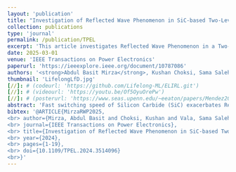 ```yaml
---
layout: 'publication'
title: "Investigation of Reflected Wave Phenomenon in SiC-based Two-Level Split-Phase Inverter-Fed Motor Drives"
collection: publications
type: 'journal'
permalink: /publication/TPEL
excerpt: 'This article investigates Reflected Wave Phenomenon in a Two-Level Split-Phase (2L-SP) cable-connected motor drive, similar to the conventional 2L motor driver with output reactor.'
date: 2025-03-01
venue: 'IEEE Transactions on Power Electronics'
paperurl: 'https://ieeexplore.ieee.org/document/10787086'
authors: '<strong>Abdul Basit Mirza</strong>, Kushan Choksi, Sama Salehi Vala, Ali Anwar and <a href="https://www.stonybrook.edu/commcms/electrical/people/-core_faculty/luo_fang">Fang Luo</a>'
thumbnail: 'LifelongLfD.jpg'
[//]: # (codeurl: 'https://github.com/Lifelong-ML/ELIRL.git')
[//]: # (videourl: 'https://youtu.be/Of5OyuOrePw')
[//]: # (posterurl: 'https://www.seas.upenn.edu/~eeaton/papers/Mendez2018Lifelong-poster.pdf')
abstract: 'Fast switching speed of Silicon Carbide (SiC) exacerbates Reflected Wave Phenomenon (RWP) in two-level (2L) Voltage Source Inverter (VSI)-based motor drives, causing motor side overvoltage and drive side overcurrent. The 2L split-phase (2L-SP) topology shows prospects of alleviating RWP due to its lower output dv/dt facilitated by split-inductors which also serve as an output reactor. This article explores RWP in a 2L-SP-based motor drive and compares it with the 2L with an output reactor, denoted as 2L-LF. For the study, a 2L, 2L-LF and 2L-SP configurable 18 kVA SiC-based prototype is developed and interfaced to an emulated motor load through a bundled shielded cable. At first, simplified lumped Differential Mode (DM) equivalent circuits are derived for modeling RWP transients in 2L-LF and 2L-SP drives. Subsequently, RWP is investigated through Double Pulse Tests (DPT) for various cable lengths, reactor (2L-LF), and split inductor (2L-SP) values. Results show that 2L-SP exhibits lower RWP for longer cables, achieving up to 68 % and 73 % reduction in overvoltage and overcurrent amplitudes for an 8 m cable. An anomalous rising overvoltage pattern for short cables is observed for both drive configurations and analyzed using proposed DM equivalent circuits. Further, from a switching performance standpoint, split-inductors in 2L-SP decouple load and complementary cell	&#39;s parasitics from the device during switching, achieving 17 % lower switching loss than 2L-LF. Following the DPTs, continuous three-phase tests are performed for 8 m cable for both drive configurations. The 2L-SP drive achieves up to 60 % and 74 % reduction in overvoltage and overcurrent amplitudes than 2L-LF. Overall, 2L-SP outperforms 2L-LF in mitigating RWP in SiC-based 2L VSI motor drives.'
bibtex: '@ARTICLE{MirzaRWP2025,
<br> author={Mirza, Abdul Basit and Choksi, Kushan and Vala, Sama Salehi and Anwar, Ali and Luo, Fang},
<br> journal={IEEE Transactions on Power Electronics}, 
<br> title={Investigation of Reflected Wave Phenomenon in SiC-based Two-Level Split-Phase Inverter-Fed Motor Drives}, 
<br> year={2024},
<br> pages={1-19},
<br> doi={10.1109/TPEL.2024.3514096}
<br>}'
---
```

